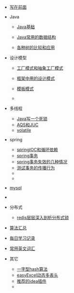 
* [写在前面](./README.md)

* Java

  * [Java基础](./docs/java基础/java基础问题.md)
  
  * [Java常用的数据结构](./docs/java常用数据结构/collection.md)
  
  * [各种树的比较和应用](./docs/java常用数据结构/树.md)
  
    
  
* 设计模型

  - [工厂模式和抽象工厂模式](./docs/设计模式/工厂模式和抽象工厂模式.md)

  - [框架中用的设计模式](./docs/设计模式/框架中的设计模式.md)

  - [模板模式](./docs/设计模式/模板模式.md)

  - 

    

* 多线程
  - [Java写一个死锁](./docs/多线程/java写一个死锁.md)
  - [AQS和JUC](./docs/多线程/AQS.md)
  - [volatile](./docs/多线程/volatile和Happens-Before原则.md)


* spring
  - [springIOC和循环依赖](./docs/springboot/springIoc.md)
  - [spring事务](./docs/springboot/spring事务.md)
  - [spring事务失效的几种情况](./docs/springboot/spring事务注解失效的几种情况.md)
  - [测试事务的传播行为](./docs/springboot/测试事务传播行为.md)
  - 
  - 
* [mysql](./docs/mysql/mysql系列.md)
* 
* 分布式

  - [redis层层深入剖析分布式锁](./docs/秒杀相关/分布式锁/1用redis实现分布式锁.md)
* [算法汇总](./docs/算法总结.md)


* [每日学习记录](./docs/每日学习记录.md)
* [常用英文词汇](./docs/常用英文词汇.md)
* 其它
  - [一字型hash算法](./docs/其它/一致性hash算法.md)
  - [easyExcel动态多表头](./docs/其它/easyExcel动态多表头.md)
  - [推荐的idea插件](./docs/其它/推荐插件.md)
  - 

